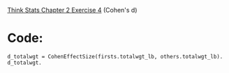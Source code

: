 [Think Stats Chapter 2 Exercise 4](http://greenteapress.com/thinkstats2/html/thinkstats2003.html#toc24) (Cohen's d)

# Code:
    d_totalwgt = CohenEffectSize(firsts.totalwgt_lb, others.totalwgt_lb). 
    d_totalwgt. 
